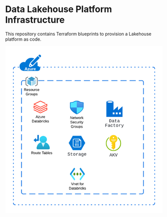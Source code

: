 # Data Lakehouse Platform Infrastructure

This repository contains Terraform blueprints to provision a Lakehouse platform as code.

![Azure Lakehouse platform](./images/diagram.png?raw=true)